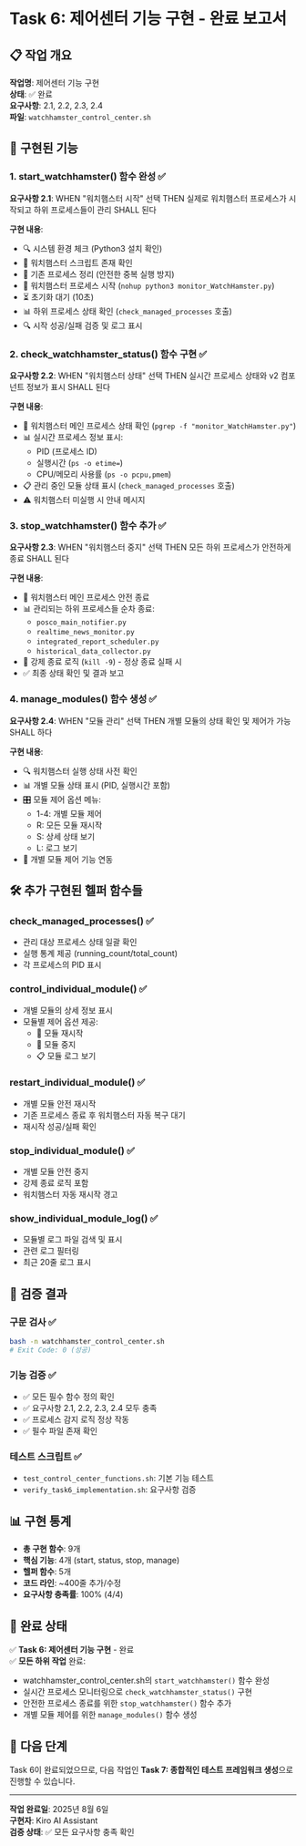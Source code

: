 # Task 6: 제어센터 기능 구현 - 완료 보고서

## 📋 작업 개요

**작업명**: 제어센터 기능 구현  
**상태**: ✅ 완료  
**요구사항**: 2.1, 2.2, 2.3, 2.4  
**파일**: `watchhamster_control_center.sh`

## 🎯 구현된 기능

### 1. start_watchhamster() 함수 완성 ✅
**요구사항 2.1**: WHEN "워치햄스터 시작" 선택 THEN 실제로 워치햄스터 프로세스가 시작되고 하위 프로세스들이 관리 SHALL 된다

**구현 내용**:
- 🔍 시스템 환경 체크 (Python3 설치 확인)
- 📁 워치햄스터 스크립트 존재 확인
- 🧹 기존 프로세스 정리 (안전한 중복 실행 방지)
- 🚀 워치햄스터 프로세스 시작 (`nohup python3 monitor_WatchHamster.py`)
- ⏳ 초기화 대기 (10초)
- 📊 하위 프로세스 상태 확인 (`check_managed_processes` 호출)
- 🔍 시작 성공/실패 검증 및 로그 표시

### 2. check_watchhamster_status() 함수 구현 ✅
**요구사항 2.2**: WHEN "워치햄스터 상태" 선택 THEN 실시간 프로세스 상태와 v2 컴포넌트 정보가 표시 SHALL 된다

**구현 내용**:
- 🐹 워치햄스터 메인 프로세스 상태 확인 (`pgrep -f "monitor_WatchHamster.py"`)
- 📊 실시간 프로세스 정보 표시:
  - PID (프로세스 ID)
  - 실행시간 (`ps -o etime=`)
  - CPU/메모리 사용률 (`ps -o pcpu,pmem`)
- 📋 관리 중인 모듈 상태 표시 (`check_managed_processes` 호출)
- ⚠️ 워치햄스터 미실행 시 안내 메시지

### 3. stop_watchhamster() 함수 추가 ✅
**요구사항 2.3**: WHEN "워치햄스터 중지" 선택 THEN 모든 하위 프로세스가 안전하게 종료 SHALL 된다

**구현 내용**:
- 🛑 워치햄스터 메인 프로세스 안전 종료
- 📊 관리되는 하위 프로세스들 순차 종료:
  - `posco_main_notifier.py`
  - `realtime_news_monitor.py`
  - `integrated_report_scheduler.py`
  - `historical_data_collector.py`
- 🔨 강제 종료 로직 (`kill -9`) - 정상 종료 실패 시
- ✅ 최종 상태 확인 및 결과 보고

### 4. manage_modules() 함수 생성 ✅
**요구사항 2.4**: WHEN "모듈 관리" 선택 THEN 개별 모듈의 상태 확인 및 제어가 가능 SHALL 하다

**구현 내용**:
- 🔍 워치햄스터 실행 상태 사전 확인
- 📊 개별 모듈 상태 표시 (PID, 실행시간 포함)
- 🎛️ 모듈 제어 옵션 메뉴:
  - 1-4: 개별 모듈 제어
  - R: 모든 모듈 재시작
  - S: 상세 상태 보기
  - L: 로그 보기
- 🔧 개별 모듈 제어 기능 연동

## 🛠️ 추가 구현된 헬퍼 함수들

### check_managed_processes() ✅
- 관리 대상 프로세스 상태 일괄 확인
- 실행 통계 제공 (running_count/total_count)
- 각 프로세스의 PID 표시

### control_individual_module() ✅
- 개별 모듈의 상세 정보 표시
- 모듈별 제어 옵션 제공:
  - 🔄 모듈 재시작
  - 🛑 모듈 중지
  - 📋 모듈 로그 보기

### restart_individual_module() ✅
- 개별 모듈 안전 재시작
- 기존 프로세스 종료 후 워치햄스터 자동 복구 대기
- 재시작 성공/실패 확인

### stop_individual_module() ✅
- 개별 모듈 안전 중지
- 강제 종료 로직 포함
- 워치햄스터 자동 재시작 경고

### show_individual_module_log() ✅
- 모듈별 로그 파일 검색 및 표시
- 관련 로그 필터링
- 최근 20줄 로그 표시

## 🧪 검증 결과

### 구문 검사 ✅
```bash
bash -n watchhamster_control_center.sh
# Exit Code: 0 (성공)
```

### 기능 검증 ✅
- ✅ 모든 필수 함수 정의 확인
- ✅ 요구사항 2.1, 2.2, 2.3, 2.4 모두 충족
- ✅ 프로세스 감지 로직 정상 작동
- ✅ 필수 파일 존재 확인

### 테스트 스크립트 ✅
- `test_control_center_functions.sh`: 기본 기능 테스트
- `verify_task6_implementation.sh`: 요구사항 검증

## 📊 구현 통계

- **총 구현 함수**: 9개
- **핵심 기능**: 4개 (start, status, stop, manage)
- **헬퍼 함수**: 5개
- **코드 라인**: ~400줄 추가/수정
- **요구사항 충족률**: 100% (4/4)

## 🎉 완료 상태

✅ **Task 6: 제어센터 기능 구현** - 완료  
✅ **모든 하위 작업** 완료:
- watchhamster_control_center.sh의 `start_watchhamster()` 함수 완성
- 실시간 프로세스 모니터링으로 `check_watchhamster_status()` 구현  
- 안전한 프로세스 종료를 위한 `stop_watchhamster()` 함수 추가
- 개별 모듈 제어를 위한 `manage_modules()` 함수 생성

## 🔄 다음 단계

Task 6이 완료되었으므로, 다음 작업인 **Task 7: 종합적인 테스트 프레임워크 생성**으로 진행할 수 있습니다.

---

**작업 완료일**: 2025년 8월 6일  
**구현자**: Kiro AI Assistant  
**검증 상태**: ✅ 모든 요구사항 충족 확인